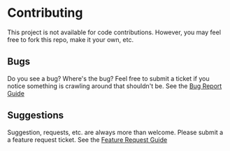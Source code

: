# Contributing

This project is not available for code contributions. 
However, you may feel free to fork this repo, make it your own, etc.

## Bugs

Do you see a bug? Where's the bug? Feel free to submit a ticket if you notice something is crawling around that shouldn't be.
See the [Bug Report Guide](.github/ISSUE_TEMPLATE/bug_report.md)

## Suggestions

Suggestion, requests, etc. are always more than welcome. Please submit a a feature request ticket. 
See the [Feature Request Guide](.github/ISSUE_TEMPLATE/feature_request.md)
